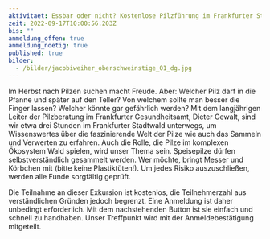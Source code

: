 ```yaml
---
aktivitaet: Essbar oder nicht? Kostenlose Pilzführung im Frankfurter Stadtwald
zeit: 2022-09-17T10:00:56.203Z
bis: ""
anmeldung_offen: true
anmeldung_noetig: true
published: true
bilder:
  - /bilder/jacobiweiher_oberschweinstige_01_dg.jpg
---
```

Im Herbst nach Pilzen suchen macht Freude. Aber: Welcher Pilz darf in die Pfanne und später auf den Teller? Von welchem sollte man besser die Finger lassen? Welcher könnte gar gefährlich werden? Mit dem langjährigen Leiter der Pilzberatung im Frankfurter Gesundheitsamt, Dieter Gewalt, sind wir etwa drei Stunden im Frankfurter Stadtwald unterwegs, um Wissenswertes über die faszinierende Welt der Pilze wie auch das Sammeln und Verwerten zu erfahren. Auch die Rolle, die Pilze im komplexen Ökosystem Wald spielen, wird unser Thema sein. Speisepilze dürfen selbstverständlich gesammelt werden. Wer möchte, bringt Messer und Körbchen mit (bitte keine Plastiktüten!). Um jedes Risiko auszuschließen, werden alle Funde sorgfältig geprüft.

Die Teilnahme an dieser Exkursion ist kostenlos, die Teilnehmerzahl aus verständlichen Gründen jedoch begrenzt. Eine Anmeldung ist daher unbedingt erforderlich. Mit dem nachstehenden Button ist sie einfach und schnell zu handhaben. Unser Treffpunkt wird mit der Anmeldebestätigung mitgeteilt.
